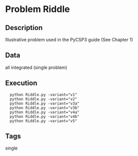 # Problem Riddle
## Description
Illustrative problem used in the PyCSP3 guide (See Chapter 1)

## Data
  all integrated (single problem)

## Execution
```
  python Riddle.py -variant="v1"
  python Riddle.py -variant="v2"
  python Riddle.py -variant="v3a"
  python Riddle.py -variant="v3b"
  python Riddle.py -variant="v4a"
  python Riddle.py -variant="v4b"
  python Riddle.py -variant="v5"
```

## Tags
  single

